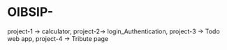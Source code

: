 # OIBSIP-
project-1 -> calculator, project-2-> login_Authentication, project-3 -> Todo web app, project-4 -> Tribute page
